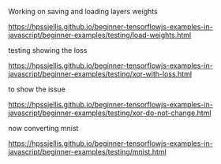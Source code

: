 


Working on saving and loading layers weights 


https://hpssjellis.github.io/beginner-tensorflowjs-examples-in-javascript/beginner-examples/testing/load-weights.html




testing showing the loss

https://hpssjellis.github.io/beginner-tensorflowjs-examples-in-javascript/beginner-examples/testing/xor-with-loss.html




to show the issue

https://hpssjellis.github.io/beginner-tensorflowjs-examples-in-javascript/beginner-examples/testing/xor-do-not-change.html



now converting mnist

https://hpssjellis.github.io/beginner-tensorflowjs-examples-in-javascript/beginner-examples/testing/mnist.html
